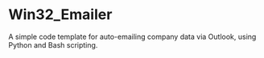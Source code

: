 # Win32_Emailer
A simple code template for auto-emailing company data via Outlook, using Python and Bash scripting.
